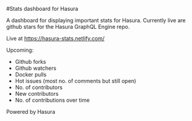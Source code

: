 #Stats dashboard for Hasura

A dashboard for displaying important stats for Hasura.
Currently live are github stars for the Hasura GraphQL Engine repo.

Live at https://hasura-stats.netlify.com/ 

Upcoming:

- Github forks
- Github watchers
- Docker pulls
- Hot issues (most no. of comments but still open)
- No. of contributors
- New contributors
- No. of contributions over time



Powered by Hasura
